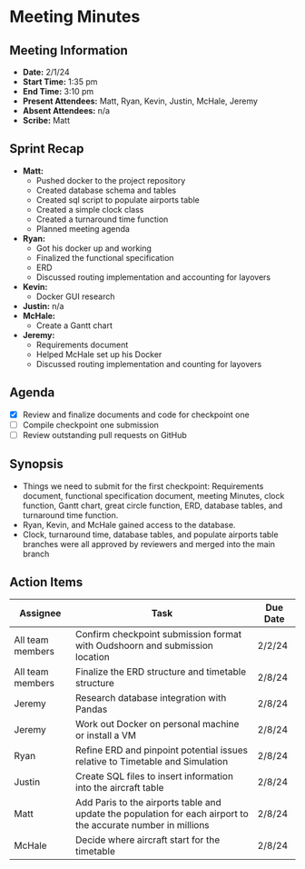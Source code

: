 # Meeting Minutes

## Meeting Information

- **Date:** 2/1/24
- **Start Time:** 1:35 pm
- **End Time:** 3:10 pm
- **Present Attendees:** Matt, Ryan, Kevin, Justin, McHale, Jeremy
- **Absent Attendees:** n/a
- **Scribe:** Matt

## Sprint Recap

- **Matt:**
  - Pushed docker to the project repository
  - Created database schema and tables
  - Created sql script to populate airports table
  - Created a simple clock class
  - Created a turnaround time function
  - Planned meeting agenda
- **Ryan:**
  - Got his docker up and working
  - Finalized the functional specification
  - ERD
  - Discussed routing implementation and accounting for layovers
- **Kevin:**
  - Docker GUI research
- **Justin:** n/a
- **McHale:**
  - Create a Gantt chart
- **Jeremy:**
  - Requirements document
  - Helped McHale set up his Docker
  - Discussed routing implementation and counting for layovers

## Agenda

- [X] Review and finalize documents and code for checkpoint one
- [ ] Compile checkpoint one submission
- [ ] Review outstanding pull requests on GitHub

## Synopsis

- Things we need to submit for the first checkpoint: Requirements document, functional specification document, meeting Minutes, clock function, Gantt chart, great circle function, ERD, database tables, and turnaround time function.
- Ryan, Kevin, and McHale gained access to the database.
- Clock, turnaround time, database tables, and populate airports table branches were all approved by reviewers and merged into the main branch

## Action Items

| **Assignee**       | **Task**                                                                                  | **Due Date** |
|--------------------|-------------------------------------------------------------------------------------------|--------------|
| All team members  | Confirm checkpoint submission format with Oudshoorn and submission location                | 2/2/24       |
| All team members  | Finalize the ERD structure and timetable structure                                        | 2/8/24       |
| Jeremy             | Research database integration with Pandas                                                  | 2/8/24       |
| Jeremy             | Work out Docker on personal machine or install a VM                                         | 2/8/24       |
| Ryan               | Refine ERD and pinpoint potential issues relative to Timetable and Simulation             | 2/8/24       |
| Justin             | Create SQL files to insert information into the aircraft table                              | 2/8/24       |
| Matt               | Add Paris to the airports table and update the population for each airport to the accurate number in millions | 2/8/24 |
| McHale             | Decide where aircraft start for the timetable                                              | 2/8/24       |
